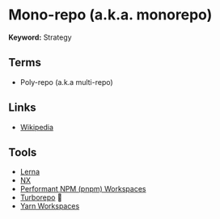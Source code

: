 # Mono-repo (a.k.a. monorepo)

<!--
https://monorepo.tools/
-->

**Keyword:** Strategy

## Terms

- Poly-repo (a.k.a multi-repo)

## Links

- [Wikipedia](https://en.wikipedia.org/wiki/Monorepo)

## Tools

- [Lerna](/lerna.md)
- [NX](/nx.md)
- [Performant NPM (pnpm) Workspaces](/pnpm/pnpm-workspaces.md)
- [Turborepo](/turborepo/README.md) 🌟
- [Yarn Workspaces](/yarn/yarn-workspaces.md)
